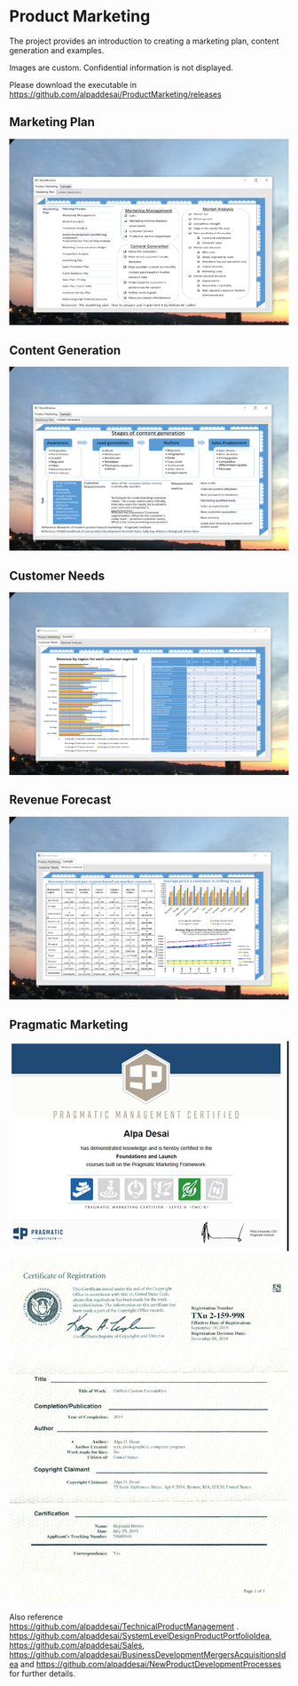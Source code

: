 # Product Marketing

The project provides an introduction to creating a marketing plan, content generation and examples.

Images are custom. Confidential information is not displayed.

Please download the executable in https://github.com/alpaddesai/ProductMarketing/releases

## Marketing Plan 
![image](MarketingPlan.png)

## Content Generation
![image](ContentGeneration.png)

## Customer Needs
![image](CustomerNeeds.png)

## Revenue Forecast
![image](RevenueForecast.png)

## Pragmatic Marketing 
![image](PragmaticMarketingCertificate.jpg)

![image](USCopyrightCertificateofRegistration.png)

Also reference https://github.com/alpaddesai/TechnicalProductManagement . https://github.com/alpaddesai/SystemLevelDesignProductPortfolioIdea,  https://github.com/alpaddesai/Sales, https://github.com/alpaddesai/BusinessDevelopmentMergersAcquisitionsIdea and https://github.com/alpaddesai/NewProductDevelopmentProcesses for further details.

